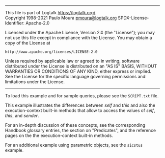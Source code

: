________________________________________________________________________

This file is part of Logtalk <https://logtalk.org/>  
Copyright 1998-2021 Paulo Moura <pmoura@logtalk.org>
SPDX-License-Identifier: Apache-2.0

Licensed under the Apache License, Version 2.0 (the "License");
you may not use this file except in compliance with the License.
You may obtain a copy of the License at

    http://www.apache.org/licenses/LICENSE-2.0

Unless required by applicable law or agreed to in writing, software
distributed under the License is distributed on an "AS IS" BASIS,
WITHOUT WARRANTIES OR CONDITIONS OF ANY KIND, either express or implied.
See the License for the specific language governing permissions and
limitations under the License.
________________________________________________________________________


To load this example and for sample queries, please see the `SCRIPT.txt`
file.

This example illustrates the differences between *self* and *this* and
also the execution-context built-in methods that allow to access the
values of *self*, *this*, and *sender*.

For an in-depth discussion of these concepts, see the corresponding
Handbook glossary entries, the section on "Predicates", and the
reference pages on the the execution-context built-in methods.

For an additional example using parametric objects, see the `sicstus`
example.
